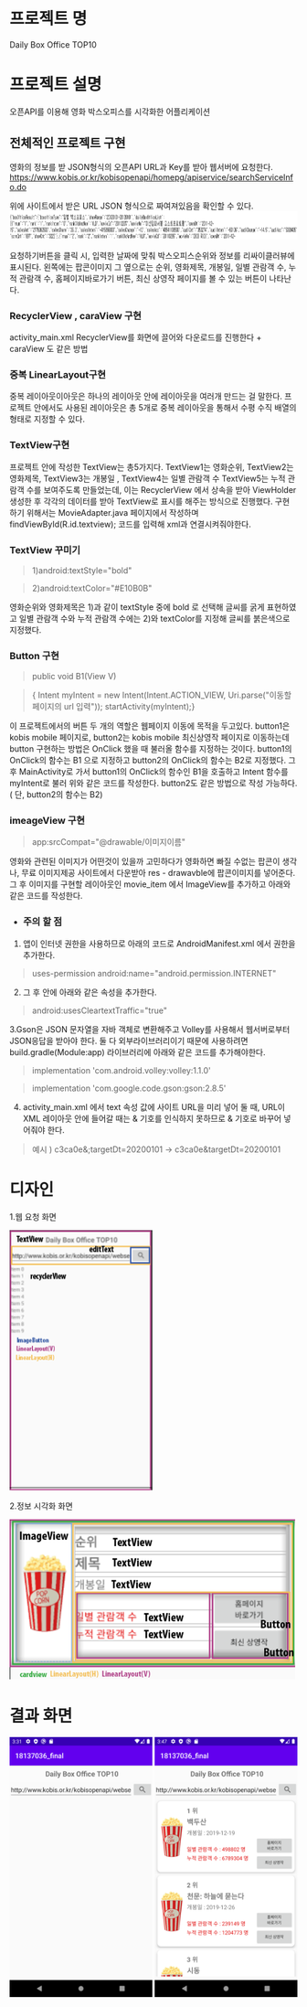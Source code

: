 # 프로젝트 명
Daily Box Office TOP10 

# 프로젝트 설명
오픈API를 이용해 영화 박스오피스를 시각화한 어플리케이션

## 전체적인 프로젝트 구현 
영화의 정보를 받 JSON형식의 오픈API URL과 Key를 받아 웹서버에 요청한다.
https://www.kobis.or.kr/kobisopenapi/homepg/apiservice/searchServiceInfo.do

위에 사이트에서 받은 URL JSON 형식으로 짜여져있음을 확인할 수 있다.
<img width="1000" height="50" src="./Png/JSON1.png"></img>


요청하기버튼을 클릭 시, 입력한 날짜에 맞춰 박스오피스순위와 정보를 리싸이클러뷰에 표시된다.
왼쪽에는 팝콘이미지 그 옆으로는 순위, 영화제목, 개봉일, 일별 관람객 수, 누적 관람객 수, 홈페이지바로가기 버튼, 최신 상영작 페이지를 볼 수 있는 버튼이 나타난다.


### RecyclerView , caraView  구현

activity_main.xml RecyclerView를 화면에 끌어와 다운로드를 진행한다 + caraView 도 같은 방법

### 중복 LinearLayout구현

중복 레이아웃이아웃은 하나의 레이아웃 안에 레이아웃을 여러개 만드는 걸 말한다.
프로젝트 안에서도 사용된 레이아웃은 총 5개로 중복 레이아웃을 통해서 수평 수직 배열의 형태로 지정할 수 있다. 

### TextView구현 

프로젝트 안에 작성한 TextView는 총5가지다. TextView1는 영화순위, TextView2는 영화제목, TextView3는 개봉일 , TextView4는 일별 관람객 수 TextView5는 누적 관람객 수를 보여주도록 만들었는데, 이는 RecyclerView 에서 상속을 받아 ViewHolder생성한 후 각각의 데이터를 받아 TextView로 표시를 해주는 방식으로 진행했다. 구현 하기 위해서는 MovieAdapter.java 페이지에서 작성하며 findViewById(R.id.textview); 코드를 입력해 xml과 연결시켜줘야한다. 

### TextView 꾸미기

>1)android:textStyle="bold" 

>2)android:textColor="#E10B0B"

영화순위와 영화제목은 1)과 같이 textStyle 중에 bold 로 선택해 글씨를 굵게 표현하였고 일별 관람객 수와 누적 관람객 수에는 2)와  textColor를 지정해 글씨를 붉은색으로 지정했다.


### Button 구현

>public void B1(View V)

>{ Intent myIntent = new Intent(Intent.ACTION_VIEW, Uri.parse("이동할 페이지의 url 입력"));
   startActivity(myIntent);}

이 프로젝트에서의 버튼 두 개의 역할은 웹페이지 이동에 목적을 두고있다.
button1은 kobis mobile 페이지로, button2는 kobis mobile 최신상영작 페이지로 이동하는데 button 구현하는 방법은 OnClick 했을 때 불러올 함수를 지정하는 것이다. button1의 OnClick의 함수는 B1 으로 지정하고 button2의 OnClick의 함수는 B2로 지정했다. 그 후 MainActivity로 가서 button1의 OnClick의 함수인 B1을 호출하고 Intent 함수를 myIntent로 불러 위와 같은 코드를 작성한다. button2도 같은 방법으로 작성 가능하다.( 단,  button2의 함수는 B2)



### imeageView 구현

>app:srcCompat="@drawable/이미지이름" 

영화와 관련된 이미지가 어떤것이 있을까 고민하다가 영화하면 빠질 수없는 팝콘이 생각나, 무료 이미지제공 사이트에서 다운받아 res - drawavble에 팝콘이미지를 넣어준다. 그 후 이미지를 구현할 레이아웃인 movie_item 에서 ImageView를 추가하고 아래와 같은 코드를 작성한다.

- ### 주의 할 점

1. 앱이 인터넷 권한을 사용하므로 아래의 코드로 AndroidManifest.xml 에서 권한을 추가한다.

>uses-permission android:name="android.permission.INTERNET"

2. 그 후 <application> 안에 아래와 같은 속성을 추가한다.
   
>android:usesCleartextTraffic="true"

3.Gson은 JSON 문자열을 자바 객체로 변환해주고 Volley를 사용해서 웹서버로부터 JSON응답을 받아야 한다. 둘 다 외부라이브러리이기 때문에 사용하려면 build.gradle(Module:app) 라이브러리에 아래와 같은 코드를 추가해야한다.

>implementation 'com.android.volley:volley:1.1.0'

>implementation 'com.google.code.gson:gson:2.8.5'

4. activity_main.xml 에서 text 속성 값에 사이트 URL을 미리 넣어 둘 때, URL이 XML 레이아웃 안에 들어갈 때는 & 기호를 인식하지 못하므로 &#38; 기호로 바꾸어 넣어줘야 한다.

>예시 ) c3ca0e&;targetDt=20200101  -> c3ca0e&#38;targetDt=20200101




# 디자인

1.웹 요청 화면 

<img width="250" height="455" src="./Png/design2.png"></img>

2.정보 시각화 화면

<img width="500" height="280" src="./Png/design1.png"></img>

# 결과 화면

<img width="250" height="455" src="./Png/b.png"></img>
<img width="250" height="455" src="./Png/c.png"></img>



